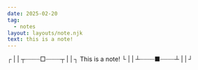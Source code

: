 ```yaml
---
date: 2025-02-20
tag:
  - notes
layout: layouts/note.njk
text: this is a note!
---
```

┌ | | ┬┈┈┈┈□┈┈┈┈┬ | | ┐ 
This is a note!
└ | | ┴┈┈┈┈■┈┈┈┈┴ | | ┘
